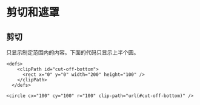 # 剪切和遮罩
## 剪切
只显示制定范围内的内容。下面的代码只显示上半个圆。

```
<defs>
    <clipPath id="cut-off-bottom">
      <rect x="0" y="0" width="200" height="100" />
    </clipPath>
  </defs>

<circle cx="100" cy="100" r="100" clip-path="url(#cut-off-bottom)" />
```

